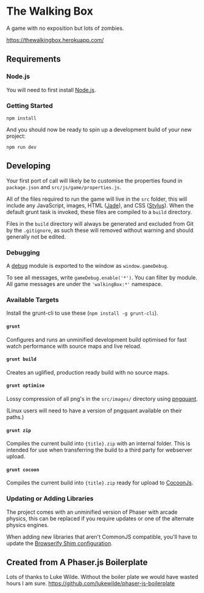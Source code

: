 # The Walking Box

A game with no exposition but lots of zombies.

https://thewalkingbox.herokuapp.com/

## Requirements

### Node.js

You will need to first install [Node.js](http://nodejs.org/download/).

### Getting Started


    npm install

And you should now be ready to spin up a development build of your new project:

    npm run dev

## Developing

Your first port of call will likely be to customise the properties found in `package.json` and `src/js/game/properties.js`.

All of the files required to run the game will live in the `src` folder, this will include any JavaScript, images, HTML ([Jade](http://jade-lang.com/)), and CSS ([Stylus](http://learnboost.github.io/stylus/)). When the default grunt task is invoked, these files are compiled to a `build` directory.

Files in the `build` directory will always be generated and excluded from Git by the `.gitignore`, as such these will removed without warning and should generally not be edited.

### Debugging

A [debug](https://www.npmjs.com/package/debug) module is exported to the window as `window.gameDebug`.

To see all messages, write `gameDebug.enable('*')`. You can filter by module. All game messages are under the
`'walkingBox:*'` namespace.

### Available Targets

Install the grunt-cli to use these (`npm install -g grunt-cli`).

#### `grunt`

Configures and runs an unminified development build optimised for fast watch performance with source maps and live reload.

#### `grunt build`

Creates an uglified, production ready build with no source maps.

#### `grunt optimise`

Lossy compression of all png's in the `src/images/` directory using [pngquant](http://pngquant.org/).

(Linux users will need to have a version of pngquant available on their paths.)

#### `grunt zip`

Compiles the current build into `{title}.zip` with an internal folder. This is intended for use when transferring the build to a third party for webserver upload.

#### `grunt cocoon`

Compiles the current build into `{title}.zip` ready for upload to [CocoonJs](https://www.ludei.com/cocoonjs/).

### Updating or Adding Libraries

The project comes with an unminified version of Phaser with arcade physics, this can be replaced if you require updates or one of the alternate physics engines.

When adding new libraries that aren't CommonJS compatible, you'll have to update the [Browserify Shim configuration](https://github.com/thlorenz/browserify-shim#3-provide-browserify-shim-config).

## Created from A Phaser.js Boilerplate

  Lots of thanks to Luke Wilde. Without the boiler plate we would have wasted hours I am sure.
  https://github.com/lukewilde/phaser-js-boilerplate
